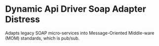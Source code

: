 # Dynamic Api Driver Soap Adapter Distress
Adapts legacy SOAP micro-services into Message-Oriented Middle-ware (MOM) standards, which is pub/sub.
